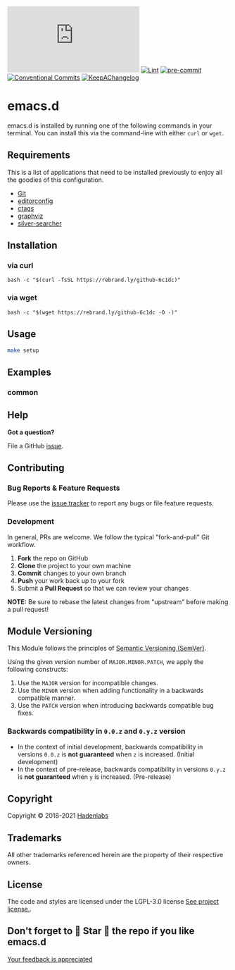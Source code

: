 <!--


  ** DO NOT EDIT THIS FILE
  **
  ** 1) Make all changes to `README.yaml`
  ** 2) Run`make readme` to rebuild this file.
  **
  ** (We maintain HUNDREDS of open source projects. This is how we maintain our sanity.)
  **


  -->

 

 [![Latest Release](https://img.shields.io/github/release/luismayta/emacs.d)](https://github.com/luismayta/emacs.d/releases) [![Lint](https://img.shields.io/github/workflow/status/luismayta/emacs.d/lint-code)](https://github.com/luismayta/emacs.d/actions?workflow=lint-code) [![pre-commit](https://img.shields.io/badge/pre--commit-enabled-brightgreen?logo=pre-commit&logoColor=white)](https://github.com/pre-commit/pre-commit) [![Conventional Commits](https://img.shields.io/badge/Conventional%20Commits-1.0.0-yellow)](https://conventionalcommits.org) [![KeepAChangelog](https://img.shields.io/badge/Keep%20A%20Changelog-1.0.0-%23E05735)](https://keepachangelog.com)

# emacs.d

 emacs.d is installed by running one of the following commands in your terminal. You can install this via the command-line with either `curl` or `wget`. 












## Requirements


This is a list of applications that need to be installed previously to enjoy all the goodies of this configuration.

- [Git](http://git-scm.com/)
- [editorconfig](http://editorconfig.org)
- [ctags](http://ctags.sourceforge.net)
- [graphviz](http://www.graphviz.org)
- [silver-searcher](https://github.com/ggreer/the_silver_searcher)



## Installation
### via curl

`bash -c "$(curl -fsSL https://rebrand.ly/github-6c1dc)"`
### via wget

`bash -c "$(wget https://rebrand.ly/github-6c1dc -O -)"`




## Usage

```bash
make setup
```






## Examples

### common









## Help

**Got a question?**

File a GitHub [issue](https://github.com/luismayta/emacs.d/issues).

## Contributing

### Bug Reports & Feature Requests

Please use the [issue tracker](https://github.com/luismayta/emacs.d/issues) to report any bugs or file feature requests.

### Development

In general, PRs are welcome. We follow the typical "fork-and-pull" Git workflow.

1.  **Fork** the repo on GitHub
2.  **Clone** the project to your own machine
3.  **Commit** changes to your own branch
4.  **Push** your work back up to your fork
5.  Submit a **Pull Request** so that we can review your changes

**NOTE:** Be sure to rebase the latest changes from "upstream" before making a pull request!

## Module Versioning

This Module follows the principles of [Semantic Versioning (SemVer)](https://semver.org/).

Using the given version number of `MAJOR.MINOR.PATCH`, we apply the following constructs:

1. Use the `MAJOR` version for incompatible changes.
1. Use the `MINOR` version when adding functionality in a backwards compatible manner.
1. Use the `PATCH` version when introducing backwards compatible bug fixes.

### Backwards compatibility in `0.0.z` and `0.y.z` version

- In the context of initial development, backwards compatibility in versions `0.0.z` is **not guaranteed** when `z` is
  increased. (Initial development)
- In the context of pre-release, backwards compatibility in versions `0.y.z` is **not guaranteed** when `y` is
  increased. (Pre-release)




## Copyright

Copyright © 2018-2021 [Hadenlabs](https://hadenlabs.com)



## Trademarks

All other trademarks referenced herein are the property of their respective owners.






## License

The code and styles are licensed under the LGPL-3.0 license [See project license.](LICENSE).



## Don't forget to 🌟 Star 🌟 the repo if you like emacs.d

[Your feedback is appreciated](https://github.com/luismayta/emacs.d/issues)

